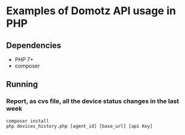 # Examples of Domotz API usage in PHP

## Dependencies

- PHP 7+
- composer

  

## Running

### Report, as cvs file, all the device status changes in the last week

```
composer install
php devices_history.php [agent_id] [base_url] [api Key]
```

